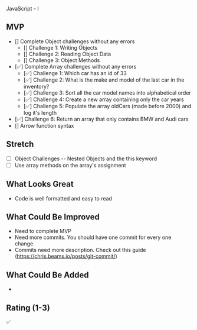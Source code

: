 JavaScript - I

## MVP

- [] Complete Object challenges without any errors
  - [] Challenge 1: Writing Objects
  - [] Challenge 2: Reading Object Data
  - [] Challenge 3: Object Methods
- [✅] Complete Array challenges without any errors
  - [✅] Challenge 1: Which car has an id of 33
  - [✅] Challenge 2: What is the make and model of the last car in the inventory?
  - [✅] Challenge 3: Sort all the car model names into alphabetical order
  - [✅] Challenge 4: Create a new array containing only the car years
  - [✅] Challenge 5: Populate the array oldCars (made before 2000) and log it's length
- [✅] Challenge 6: Return an array that only contains BMW and Audi cars
- [] Arrow function syntax

## Stretch

- [ ] Object Challenges -- Nested Objects and the this keyword
- [ ] Use array methods on the array's assignment

## What Looks Great

- Code is well formatted and easy to read

## What Could Be Improved

- Need to complete MVP
- Need more commits. You should have one commit for every one change.
- Commits need more description. Check out this guide (https://chris.beams.io/posts/git-commit/)

## What Could Be Added

-

## Rating (1-3)

✅
